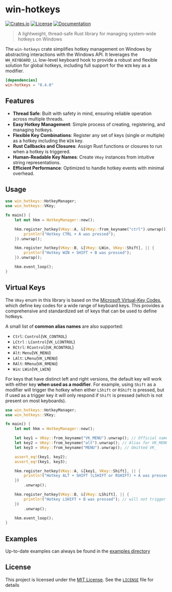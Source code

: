 # win-hotkeys
[![Crates.io](https://img.shields.io/crates/v/win-hotkeys.svg)](https://crates.io/crates/win-hotkeys)
[![License](https://img.shields.io/crates/l/win-hotkeys.svg)](https://crates.io/crates/win-hotkeys)
[![Documentation](https://docs.rs/win-hotkeys/badge.svg)](https://docs.rs/win-hotkeys)
> A lightweight, thread-safe Rust library for managing system-wide hotkeys on Windows

The `win-hotkeys` crate simplifies hotkey management on Windows by abstracting interactions 
with the Windows API. It leverages the `WH_KEYBOARD_LL` low-level keyboard hook to provide a 
robust and flexible solution for global hotkeys, including full support for the `WIN` key as a 
modifier.

```toml
[dependencies]
win-hotkeys = "0.4.0"
```

## Features
- **Thread Safe**: Built with safety in mind, ensuring reliable operation across multiple threads.
- **Easy Hotkey Management**: Simple process of creating, registering, and managing hotkeys.
- **Flexible Key Combinations**: Register any set of keys (single or multiple) as a hotkey including the `WIN` key.
- **Rust Callbacks and Closures**: Assign Rust functions or closures to run when a hotkey is triggered.
- **Human-Readable Key Names**: Create `VKey` instances from intuitive string representations.
- **Efficient Performance**: Optimized to handle hotkey events with minimal overhead.

## Usage
```rust
use win_hotkeys::HotkeyManager;
use win_hotkeys::VKey;

fn main() {
    let mut hkm = HotkeyManager::new();

    hkm.register_hotkey(VKey::A, &[VKey::from_keyname("ctrl").unwrap()], || {
        println!("Hotkey CTRL + A was pressed");
    }).unwrap();

    hkm.register_hotkey(VKey::B, &[VKey::LWin, VKey::Shift], || {
        println!("Hotkey WIN + SHIFT + B was pressed");
    }).unwrap();

    hkm.event_loop();
}
```

## Virtual Keys 
The `VKey` enum in this library is based on the [Microsoft Virtual-Key Codes](https://learn.microsoft.com/en-us/windows/win32/inputdev/virtual-key-codes), which define
key codes for a wide range of keyboard keys. This provides a comprehensive and standardized set of keys
that can be used to define hotkeys.

A small list of **common alias names** are also supported:

- `Ctrl`: `Control`(`VK_CONTROL`)
- `LCtrl` : `LControl`(`VK_LCONTROL`)
- `RCtrl`: `RControl`(`VK_RCONTROL`)
- `Alt`:  `Menu`(`VK_MENU`)
- `LAlt`: `LMenu`(`VK_LMENU`)
- `RAlt`: `RMenu`(`VK_RMENU`)
- `Win`: `LWin`(`VK_LWIN`)

For keys that have distinct left and right versions, the default key will work with either key **when used 
as a modifier**. For example, using `Shift` as a modifier will trigger the hotkey when either `LShift` or 
`RShift` is pressed, but if used as a trigger key it will only respond if `Shift` is pressed (which is not
present on most keyboards).

```rust
use win_hotkeys::HotkeyManager;
use win_hotkeys::VKey;

fn main() {
    let mut hkm = HotkeyManager::new();

    let key1 = VKey::from_keyname("VK_MENU").unwrap(); // Official name
    let key2 = VKey::from_keyname("alt").unwrap(); // Alias for VK_MENU
    let key3 = VKey::from_keyname("MENU").unwrap(); // Omitted VK_

    assert_eq!(key1, key2);
    assert_eq!(key1, key3);

    hkm.register_hotkey(VKey::A, &[key1, VKey::Shift], || {
        println!("Hotkey ALT + SHIFT (LSHIFT or RSHIFT) + A was pressed");
    })
        .unwrap();

    hkm.register_hotkey(VKey::B, &[VKey::LShift], || {
        println!("Hotkey LSHIFT + B was pressed"); // will not trigger on RSHIFT + B
    })
        .unwrap();

    hkm.event_loop();
}

```

## Examples
Up-to-date examples can always be found in the [examples directory](https://github.com/iholston/win-hotkeys/tree/main/examples)

## License

This project is licensed under the [MIT License](https://crates.io/crates/win-hotkeys).
See the [`LICENSE`](./LICENSE) file for details
